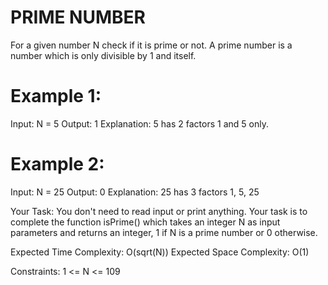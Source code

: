 # PRIME NUMBER
For a given number N check if it is prime or not. A prime number is a number which is only divisible by 1 and itself.
 
# Example 1:
Input:
N = 5
Output:
1
Explanation:
5 has 2 factors 1 and 5 only.

# Example 2:
Input:
N = 25
Output:
0
Explanation:
25 has 3 factors 1, 5, 25

Your Task:
You don't need to read input or print anything. Your task is to complete the function isPrime() which takes an integer N as input parameters and returns an integer, 1 if N is a prime number or 0 otherwise.
 

Expected Time Complexity: O(sqrt(N))
Expected Space Complexity: O(1)
 

Constraints:
1 <= N <= 109